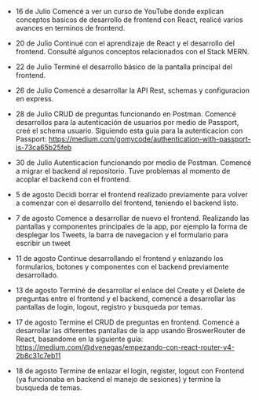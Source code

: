- 16 de Julio
Comencé a ver un curso de YouTube donde explican conceptos basicos de desarrollo de frontend con React, realicé varios avances en terminos de frontend.

- 20 de Julio
Continué con el aprendizaje de React y el desarrollo del frontend. Consulté algunos conceptos relacionados con el Stack MERN.

- 22 de Julio
Terminé el desarrollo básico de la pantalla principal del frontend.

- 26 de Julio
Comencé a desarrollar la API Rest, schemas y configuracion en express.

- 28 de Julio
CRUD de preguntas funcionando en Postman. Comencé desarrollos para la autenticación de usuarios por medio de Passport, creé el schema usuario.
Siguiendo esta guía para la autenticacion con Passport: 
https://medium.com/gomycode/authentication-with-passport-js-73ca65b25feb

- 30 de Julio
Autenticacion funcionando por medio de Postman. Comencé a migrar el backend al repositorio. Tuve problemas al momento de acoplar el backend con el frontend.

- 5 de agosto
Decidi borrar el frontend realizado previamente para volver a comenzar con el desarrollo del frontend, teniendo el backend listo.

- 7 de agosto
Comence a desarrollar de nuevo el frontend. Realizando las pantallas y componentes principales de la app, por ejemplo la forma de desplegar los Tweets, la barra de navegacion y el formulario para escribir un tweet

- 11 de agosto
Continue desarrollando el frontend y enlazando los formularios, botones y componentes con el backend previamente desarrollado.

- 13 de agosto
Terminé de desarrollar el enlace del Create y el Delete de preguntas entre el frontend y el backend, comencé a desarrollar las pantallas de login, logout, registro y busqueda por temas.

- 17 de agosto
Termine el CRUD de preguntas en frontend. Comencé a desarrollar las diferentes pantallas de la app usando BroswerRouter de React, basandome en la siguiente guía: https://medium.com/@dvenegas/empezando-con-react-router-v4-2b8c31c7eb11

- 18 de agosto
Termine de enlazar el login, register, logout con Frontend (ya funcionaba en backend el manejo de sesiones) y termine la busqueda de temas.

